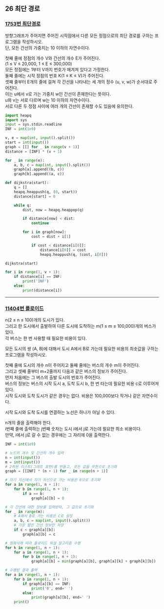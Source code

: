 ## 26 최단 경로

### [1753번 최단경로](https://www.acmicpc.net/problem/1753)

방향그래프가 주어지면 주어진 시작점에서 다른 모든 정점으로의 최단 경로를 구하는 프로그램을 작성하시오.  
단, 모든 간선의 가중치는 10 이하의 자연수이다.

첫째 줄에 정점의 개수 V와 간선의 개수 E가 주어진다.  
(1 ≤ V ≤ 20,000, 1 ≤ E ≤ 300,000)  
모든 정점에는 1부터 V까지 번호가 매겨져 있다고 가정한다.  
둘째 줄에는 시작 정점의 번호 K(1 ≤ K ≤ V)가 주어진다.  
셋째 줄부터 E개의 줄에 걸쳐 각 간선을 나타내는 세 개의 정수 (u, v, w)가 순서대로 주어진다.  
이는 u에서 v로 가는 가중치 w인 간선이 존재한다는 뜻이다.  
u와 v는 서로 다르며 w는 10 이하의 자연수이다.  
서로 다른 두 정점 사이에 여러 개의 간선이 존재할 수도 있음에 유의한다.

```python
import heapq
import sys
input = sys.stdin.readline
INF = int(1e9)

v, e = map(int, input().split())
start = int(input())
graph = [[] for _ in range(v + 1)]
distance = [INF] * (v + 1)

for _ in range(e):
    a, b, c = map(int, input().split())
    graph[a].append((b, c))
    graph[b].append((a, c))

def dijkstra(start):
    q = []
    heapq.heappush(q, (0, start))
    distance[start] = 0

    while q:
        dist, now = heapq.heappop(q)

        if distance[now] < dist:
            continue

        for i in graph[now]:
            cost = dist + i[1]

            if cost < distance[i[0]]:
                distance[i[0]] = cost
                heapq.heappush(q, (cost, i[0]))

dijkstra(start)

for i in range(1, v + 1):
    if distance[i] == INF:
        print('INF')
    else:
        print(distance[i])
```

---

### [11404번 플로이드](https://www.acmicpc.net/problem/11404)

n(2 ≤ n ≤ 100)개의 도시가 있다.  
그리고 한 도시에서 출발하여 다른 도시에 도착하는 m(1 ≤ m ≤ 100,000)개의 버스가 있다.  
각 버스는 한 번 사용할 때 필요한 비용이 있다.

모든 도시의 쌍 (A, B)에 대해서 도시 A에서 B로 가는데 필요한 비용의 최솟값을 구하는 프로그램을 작성하시오.

첫째 줄에 도시의 개수 n이 주어지고 둘째 줄에는 버스의 개수 m이 주어진다.  
그리고 셋째 줄부터 m+2줄까지 다음과 같은 버스의 정보가 주어진다.  
먼저 처음에는 그 버스의 출발 도시의 번호가 주어진다.  
버스의 정보는 버스의 시작 도시 a, 도착 도시 b, 한 번 타는데 필요한 비용 c로 이루어져 있다.  
시작 도시와 도착 도시가 같은 경우는 없다. 비용은 100,000보다 작거나 같은 자연수이다.

시작 도시와 도착 도시를 연결하는 노선은 하나가 아닐 수 있다.

n개의 줄을 출력해야 한다.  
i번째 줄에 출력하는 j번째 숫자는 도시 i에서 j로 가는데 필요한 최소 비용이다.  
만약, i에서 j로 갈 수 없는 경우에는 그 자리에 0을 출력한다.

```python
INF = int(1e9)

# 노드의 개수 및 간선의 개수 입력
n = int(input())
m = int(input())
# 2차원 리스트(그래프 표현)를 만들고, 모든 값을 무한으로 초기화
graph = [[INF] * (n + 1) for _ in range(n + 1)]

# 자기 자신에서 자기 자신으로 가는 비용은 0으로 초기화
for a in range(1, n + 1):
    for b in range(1, n + 1):
        if a == b:
            graph[a][b] = 0

# 각 간선에 대한 정보를 입력받아, 그 값으로 초기화
for _ in range(m):
    # A에서 B로 가는 비용은 C로 설정
    a, b, c = map(int, input().split())
    # 가장 짧은 간선 정보만 저장
    if c < graph[a][b]:
        graph[a][b] = c

# 점화식에 따라 플로이드 워셜 알고리즘 수행
for k in range(1, n + 1):
    for a in range(1, n + 1):
        for b in range(1, n + 1):
            graph[a][b] = min(graph[a][b], graph[a][k] + graph[k][b])

# 수행된 결과 출력
for a in range(1, n + 1):
    for b in range(1, n + 1):
        if graph[a][b] == INF:
            print('0', end=' ')
        else:
            print(graph[a][b], end=' ')
    print()
```
